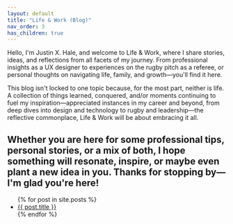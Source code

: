 ```yaml
---
layout: default
title: "Life & Work (Blog)"
nav_order: 3
has_children: true
---
```

Hello, I'm Justin X. Hale, and welcome to Life & Work, where I share stories, ideas, and reflections from all facets of my journey. From professional insights as a UX designer to experiences on the rugby pitch as a referee, or personal thoughts on navigating life, family, and growth—you'll find it here.

This blog isn't locked to one topic because, for the most part, neither is life. A collection of things learned, conquered, and/or moments continuing to fuel my inspiration—appreciated instances in my career and beyond, from deep dives into design and technology to rugby and leadership—the reflective commonplace, Life & Work will be about embracing it all.

Whether you are here for some professional tips, personal stories, or a mix of both, I hope something will resonate, inspire, or maybe even plant a new idea in you. Thanks for stopping by—I'm glad you're here!
---

<ul>
  {% for post in site.posts %}
    <li>
      <a href="{{ post.url }}">{{ post.title }}</a>
    </li>
  {% endfor %}
</ul>